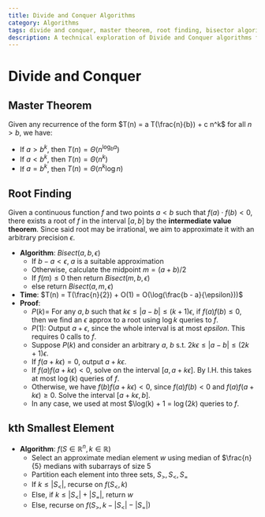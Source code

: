 ```yaml
---
title: Divide and Conquer Algorithms
category: Algorithms
tags: divide and conquer, master theorem, root finding, bisector algorithm, kth smallest element
description: A technical exploration of Divide and Conquer algorithms focusing on the Master Theorem, Root Finding, and kth Smallest Element problems.
---
```


# Divide and Conquer

## Master Theorem

Given any recurrence of the form $T(n) = a T(\frac{n}{b}) + c n^k$ for all $n > b$, we have:

- If $a > b^k$, then $T(n) = \Theta(n^{\log_b a})$
- If $a < b^k$, then $T(n) = \Theta(n^k)$
- If $a = b^k$, then $T(n) = \Theta(n^k \log n)$

## Root Finding

Given a continuous function $f$ and two points $a < b$ such that $f(a) \cdot f(b) < 0$, there exists a root of $f$ in the interval $\left[ a, b \right]$ by the **intermediate value theorem**. Since said root may be irrational, we aim to approximate it with an arbitrary precision $\epsilon$.

- **Algorithm**: $Bisect(a, b, \epsilon)$
  - If $b - a < \epsilon$, $a$ is a suitable approximation
  - Otherwise, calculate the midpoint $m = (a + b)/2$
  - If $f(m) \le 0$ then return $Bisect(m, b, \epsilon)$
  - else return $Bisect(a, m, \epsilon)$
- **Time**: $T(n) = T(\frac{n}{2}) + O(1) = O(\log(\frac{b - a}{\epsilon}))$
- **Proof**:
  - $P(k) =$ For any $a, b$ such that $k\epsilon \le |a - b| \le (k + 1)\epsilon$, if $f(a)f(b) \le 0$, then we find an $\epsilon$ approx to a root using $\log k$ queries to $f$.
  - $P(1)$: Output $a + \epsilon$, since the whole interval is at most $epsilon$. This requires $0$ calls to $f$.
  - Suppose $P(k)$ and consider an arbitrary $a$, $b$ s.t. $2k\epsilon \le |a - b| \le (2k + 1)\epsilon$.
  - If $f(a + k\epsilon) = 0$, output $a + k\epsilon$.
  - If $f(a)f(a + k\epsilon) < 0$, solve on the interval $\left[ a, a + k\epsilon \right]$. By I.H. this takes at most $\log(k)$ queries of $f$.
  - Otherwise, we have $f(b)f(a + k\epsilon) < 0$, since $f(a)f(b) < 0$ and $f(a)f(a + k\epsilon) \ge 0$. Solve the interval $\left[ a + k\epsilon, b \right]$.
  - In any case, we used at most $\log(k) + 1 = $\log(2k)$ queries to $f$.


## kth Smallest Element

- **Algorithm**: $f(S \in \mathbb{R}^n, k \in \mathbb{R})$
  - Select an approximate median element $w$ using median of $\frac{n}{5} medians with subarrays of size $5$
  - Partition each element into three sets, $S_{>}, S_{<}, S_{=}$
  - If $k \le |S_{<}|$, recurse on $f(S_{<}, k)$
  - Else, if $k \le |S_{<}| + |S_{=}|$, return $w$
  - Else, recurse on $f(S_{>}, k - |S_{<}| - |S_{=}|)$